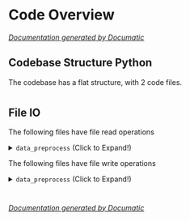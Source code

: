 # Code Overview

[_Documentation generated by Documatic_](https://www.documatic.com)

<!---Documatic-section-Codebase Structure Python-start--->
## Codebase Structure Python

The codebase has a flat structure, with 2 code files.

# #
<!---Documatic-section-Codebase Structure Python-end--->

<!---Documatic-section-File IO-start--->
## File IO

<!---Documatic-block-file_io-start--->
The following files have file read operations

<!---Documatic-block-data_preprocess-start--->
<details>
	<summary><code>data_preprocess</code> (Click to Expand!)</summary>

* data_preprocess.prepare_landmarks_ffhq
* data_preprocess.prepare_landmarks_metfaces
</details>
<!---Documatic-block-data_preprocess-end--->

The following files have file write operations

<!---Documatic-block-data_preprocess-start--->
<details>
	<summary><code>data_preprocess</code> (Click to Expand!)</summary>

* data_preprocess.prepare_landmarks_ffhq
* data_preprocess.prepare_landmarks_metfaces
</details>
<!---Documatic-block-data_preprocess-end--->
<!---Documatic-block-file_io-end--->

# #
<!---Documatic-section-File IO-end--->

[_Documentation generated by Documatic_](https://www.documatic.com)